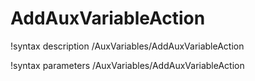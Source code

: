 <!-- MOOSE Documentation Stub: Remove this when content is added. -->

# AddAuxVariableAction

!syntax description /AuxVariables/AddAuxVariableAction

!syntax parameters /AuxVariables/AddAuxVariableAction

